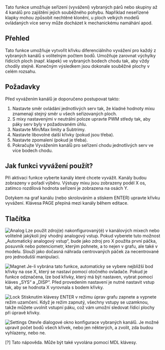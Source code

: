 Tato funkce umožňuje seřízení (vyvážení) vybraných párů nebo skupiny až 4 kanálů pro zajištění jejich souběžného pohybu. Například neseřízené klapky mohou způsobit nechtěné klonění, u ploch velkých modelů ovládaných více servy může docházet k mechanickému namáhání apod.

## Přehled
Tato funkce umožňuje vytvořit křivku diferenciálního vyvážení pro každý z vybraných kanálů s volitelným počtem bodů. Umožňuje zarovnat výchylky řídicích ploch (např. klapek) ve vybraných bodech chodu tak, aby vždy chodily stejně. Konečným výsledkem jsou dokonale souběžné plochy v celém rozsahu.

## Požadavky 
Před vyvážením kanálů je doporučeno postupovat takto:
1. Nastavte směr ovládání jednotlivých serv tak, že kladné hodnoty mixu znamenají stejný směr u všech seřizovaných ploch.
2. S mixy nastavenými v neutrální poloze upravte PWM středy tak, aby páky serv byly v požadovaném úhlu.
3. Nastavte Min/Max limity a Subtrimy.
4. Nastavte libovolné další křivky (pokud jsou třeba).
5. Nastavte zpomalení (pokud je třeba).
6. Pokračujte Vyvážením kanálů pro seřízení chodu jednotlivých serv ve více bodech chodu.

## Jak funkci vyvážení použít?
Při aktivaci funkce vyberte kanály které chcete vyvážit. Kanály budou zobrazeny v pořadí výběru. Výstupy mixu jsou zobrazeny podél X os, zatímco rozdílová hodnota seřízení je zobrazena na osách Y.

Dotykem na graf kanálu (nebo skrolováním a stiskem ENTER) upravte křivku vyvážení. Klávesa PAGE přepíná mezi kanály během editace.

## Tlačítka
![Analog](FLASH:/bitmaps/system/icon_analog.png) Lze použít zdroj(e) nakonfigurovaný(é) v kanálových mixech nebo volitelně jakýkoli jiný vhodný analogový vstup. Pokud vyberete tuto možnost „Automatický analogový vstup“, bude jako zdroj pro X použita první páčka, posuvník nebo potenciometr, kterým pohnete, a to nejen v grafu, ale také v modelu. Slouží jako dočasná náhrada centrovaných páček za necentrované pro jednodušší manipulaci.

![Magnet](FLASH:/bitmaps/system/icon_magnet.png) Je-li vybrána tato funkce, automaticky se vybere nejbližší bod křivky na ose X, který se nastaví pomocí otočného ovladače. Pokud je funkce odznačena, lze bod křivky, který má být nastaven, vybrat pomocí kláves „SYS“ a „DISP“. Před provedením nastavení je nutné nastavit vstup tak, aby se hodnota X vyrovnala s bodem křivky.

![Lock](FLASH:/bitmaps/system/icon_lock.png) Stisknutím klávesy ENTER v režimu úprav grafu zapnete a vypnete režim uzamčení. Když je režim zapnutý, všechny vstupy se uzamknou, takže můžete uvolnit vstupní páku, což vám umožní sledovat řídicí plochy při úpravě křivky.

![Settings](FLASH:/bitmaps/system/icon_system.png) Otevře dialogové okno konfigurace vybraných kanálů. Je možné upravit počet bodů všech křivek, nebo jen některých, a zvolit, zda budou vyhlazeny, nebo ne.

[?] Tato nápověda. Může být také vyvolána pomocí MDL klávesy.
